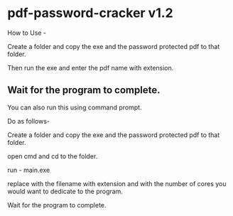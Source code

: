 # pdf-password-cracker v1.2

How to Use - 

Create a folder and copy the exe and the password protected pdf to that folder.

Then run the exe and enter the pdf name with extension.

Wait for the program to complete.
---------------------------------------------------------------------------------------
You can also run this using command prompt.

Do as follows-

Create a folder and copy the exe and the password protected pdf to that folder.

open cmd and cd to the folder.

run - main.exe <filename> <cores>

replace <filename> with the filename with extension and <cores> with the number of cores you would want to dedicate to the program.
  
Wait for the program to complete.

